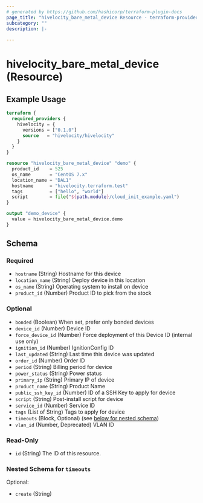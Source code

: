 ```yaml
---
# generated by https://github.com/hashicorp/terraform-plugin-docs
page_title: "hivelocity_bare_metal_device Resource - terraform-provider-hivelocity"
subcategory: ""
description: |-
  
---
```


# hivelocity_bare_metal_device (Resource)



## Example Usage

```terraform
terraform {
  required_providers {
    hivelocity = {
      versions = ["0.1.0"]
      source   = "hivelocity/hivelocity"
    }
  }
}

resource "hivelocity_bare_metal_device" "demo" {
  product_id    = 525
  os_name       = "CentOS 7.x"
  location_name = "DAL1"
  hostname      = "hivelocity.terraform.test"
  tags          = ["hello", "world"]
  script        = file("${path.module}/cloud_init_example.yaml")
}

output "demo_device" {
  value = hivelocity_bare_metal_device.demo
}
```

<!-- schema generated by tfplugindocs -->
## Schema

### Required

- `hostname` (String) Hostname for this device
- `location_name` (String) Deploy device in this location
- `os_name` (String) Operating system to install on device
- `product_id` (Number) Product ID to pick from the stock

### Optional

- `bonded` (Boolean) When set, prefer only bonded devices
- `device_id` (Number) Device ID
- `force_device_id` (Number) Force deployment of this Device ID (internal use only)
- `ignition_id` (Number) IgnitionConfig ID
- `last_updated` (String) Last time this device was updated
- `order_id` (Number) Order ID
- `period` (String) Billing period for device
- `power_status` (String) Power status
- `primary_ip` (String) Primary IP of device
- `product_name` (String) Product Name
- `public_ssh_key_id` (Number) ID of a SSH Key to apply for device
- `script` (String) Post-install script for device
- `service_id` (Number) Service ID
- `tags` (List of String) Tags to apply for device
- `timeouts` (Block, Optional) (see [below for nested schema](#nestedblock--timeouts))
- `vlan_id` (Number, Deprecated) VLAN ID

### Read-Only

- `id` (String) The ID of this resource.

<a id="nestedblock--timeouts"></a>
### Nested Schema for `timeouts`

Optional:

- `create` (String)
